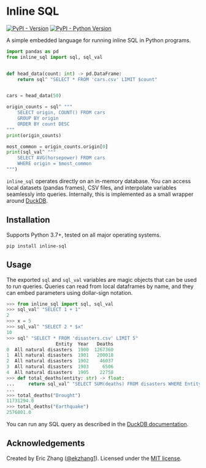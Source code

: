 # Inline SQL

[![PyPI - Version](https://img.shields.io/pypi/v/inline-sql.svg)](https://pypi.org/project/inline-sql)
[![PyPI - Python Version](https://img.shields.io/pypi/pyversions/inline-sql.svg)](https://pypi.org/project/inline-sql)

A simple embedded language for running inline SQL in Python programs.

```python
import pandas as pd
from inline_sql import sql, sql_val


def head_data(count: int) -> pd.DataFrame:
    return sql^ "SELECT * FROM 'cars.csv' LIMIT $count"


cars = head_data(50)

origin_counts = sql^ """
    SELECT origin, COUNT() FROM cars
    GROUP BY origin
    ORDER BY count DESC
"""
print(origin_counts)

most_common = origin_counts.origin[0]
print(sql_val^ """
    SELECT AVG(horsepower) FROM cars
    WHERE origin = $most_common
""")
```

`inline_sql` operates directly on an in-memory database. You can access local datasets (pandas frames), CSV files, and interpolate variables seamlessly into queries. Internally, this is implemented as a small wrapper around [DuckDB](https://duckdb.org/).

## Installation

Supports Python 3.7+, tested on all major operating systems.

```console
pip install inline-sql
```

## Usage

The exported `sql` and `sql_val` variables are magic objects that can be used to run queries. Queries can read from local dataframes by name, and they can embed parameters using dollar-sign notation.

```python
>>> from inline_sql import sql, sql_val
>>> sql_val^ "SELECT 1 + 1"
2
>>> x = 5
>>> sql_val^ "SELECT 2 * $x"
10
>>> sql^ "SELECT * FROM 'disasters.csv' LIMIT 5"
                  Entity  Year   Deaths
0  All natural disasters  1900  1267360
1  All natural disasters  1901   200018
2  All natural disasters  1902    46037
3  All natural disasters  1903     6506
4  All natural disasters  1905    22758
>>> def total_deaths(entity: str) -> float:
...     return sql_val^ "SELECT SUM(deaths) FROM disasters WHERE Entity = $entity"
...
>>> total_deaths("Drought")
11731294.0
>>> total_deaths("Earthquake")
2576801.0
```

You can run any SQL query as described in the [DuckDB documentation](https://duckdb.org/docs/guides/).

## Acknowledgements

Created by Eric Zhang ([@ekzhang1](https://twitter.com/ekzhang1)). Licensed under the [MIT license](LICENSE).
